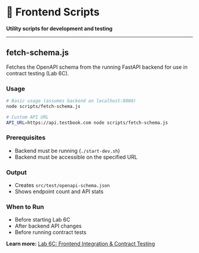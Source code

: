 # 📜 Frontend Scripts

**Utility scripts for development and testing**

---

## fetch-schema.js

Fetches the OpenAPI schema from the running FastAPI backend for use in contract testing (Lab 6C).

### Usage

```bash
# Basic usage (assumes backend on localhost:8000)
node scripts/fetch-schema.js

# Custom API URL
API_URL=https://api.testbook.com node scripts/fetch-schema.js
```

### Prerequisites

- Backend must be running (`./start-dev.sh`)
- Backend must be accessible on the specified URL

### Output

- Creates `src/test/openapi-schema.json`
- Shows endpoint count and API stats

### When to Run

- Before starting Lab 6C
- After backend API changes
- Before running contract tests

**Learn more:** [Lab 6C: Frontend Integration & Contract Testing](../../labs/LAB_06C_Frontend_Integration_Testing.md)
